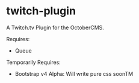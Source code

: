 # twitch-plugin
A Twitch.tv Plugin for the OctoberCMS.

Requires:
- Queue

Temporarily Requires:
- Bootstrap v4 Alpha: Will write pure css soonTM